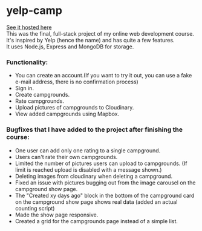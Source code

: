 # yelp-camp
[See it hosted here](https://yelp-camp-d1uk.onrender.com/)<br>
This was the final, full-stack project of my online web development course. It's inspired by Yelp (hence the name) and has quite a few features.<br>
It uses Node.js, Express and MongoDB for storage.
### Functionality: 
- You can create an account.(If you want to try it out, you can use a fake e-mail address, there is no confirmation process)
- Sign in.
- Create campgrounds. 
- Rate campgrounds. 
- Upload pictures of campgrounds to Cloudinary.
- View added campgrounds using Mapbox.
### Bugfixes that I have added to the project after finishing the course: 
- One user can add only one rating to a single campground. 
- Users can't rate their own campgrounds.
- Limited the number of pictures users can upload to campgrounds. (If limit is reached upload is disabled with a message shown.)
- Deleting images from cloudinary when deleting a campground.
- Fixed an issue with pictures bugging out from the image carousel on the campground show page.
- The "Created xy days ago" block in the bottom of the campground card on the campground show page
shows real data (added an actual counting script)
- Made the show page responsive.
- Created a grid for the campgrounds page instead of a simple list.


